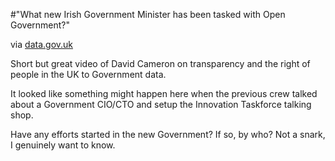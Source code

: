 #"What new Irish Government Minister has been tasked with Open Government?"


 <div class="posterous_bookmarklet_entry">
 <object data="http://www.youtube.com/v/0stXV_fWWtU&amp;feature" type="application/x-shockwave-flash" height="350" width="425"><param name="data" value="http://www.youtube.com/v/0stXV_fWWtU&amp;feature" /><param name="src" value="http://www.youtube.com/v/0stXV_fWWtU&amp;feature" /></object>

<div class="posterous_quote_citation">via <a href="http://data.gov.uk/about">data.gov.uk</a></div>
 <p>Short but great video of David Cameron on transparency and the right of people in the UK to Government data. 
</p><p>It looked like something might happen here when the previous crew talked about a Government CIO/CTO and setup the Innovation Taskforce talking shop. 
</p><p>Have any efforts started in the new Government? If so, by who? Not a snark, I genuinely want to know.</p></div>
 